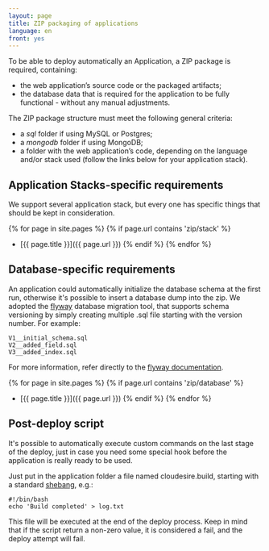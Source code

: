 ```yaml
---
layout: page
title: ZIP packaging of applications
language: en
front: yes
---
```


To be able to deploy automatically an Application, a ZIP package is required, containing:

  * the web application’s source code or the packaged artifacts;
  * the database data that is required for the application to be fully functional - without any manual adjustments.

The ZIP package structure must meet the following general criteria:

  * a *sql* folder if using MySQL or Postgres;
  * a *mongodb* folder if using MongoDB;
  * a folder with the web application’s code, depending on the language and/or stack used (follow the links below for your application stack).

## Application Stacks-specific requirements

We support several application stack, but every one has specific things that should be kept in consideration.

{% for page in site.pages %}
{% if page.url contains 'zip/stack' %}
* [{{ page.title }}]({{ page.url }})
{% endif %}
{% endfor %}

## Database-specific requirements

An application could automatically initialize the database schema at the first run, otherwise it's possible to insert a database dump into the zip.
We adopted the [flyway](http://flywaydb.org/) database migration tool, that supports schema versioning by simply creating multiple .sql file starting with the version number. For example:

```
V1__initial_schema.sql
V2__added_field.sql
V3__added_index.sql
```

For more information, refer directly to the [flyway documentation](http://flywaydb.org/documentation/migration/sql.html).

{% for page in site.pages %}
{% if page.url contains 'zip/database' %}
* [{{ page.title }}]({{ page.url }})
{% endif %}
{% endfor %}

## Post-deploy script

It's possible to automatically execute custom commands on the last stage of the deploy, just in case you need some special hook before the application is really ready to be used.

Just put in the application folder a file named cloudesire.build, starting with a standard [shebang](http://en.wikipedia.org/wiki/Shebang_(Unix)), e.g.:

```
#!/bin/bash
echo 'Build completed' > log.txt
```

This file will be executed at the end of the deploy process. Keep in mind that if the script return a non-zero value, it is considered a fail, and the deploy attempt will fail.
